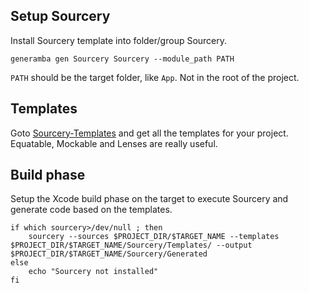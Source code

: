## Setup Sourcery
Install Sourcery template into folder/group Sourcery.

```
generamba gen Sourcery Sourcery --module_path PATH
```

`PATH` should be the target folder, like `App`. Not in the root of the project.

## Templates
Goto [Sourcery-Templates](https://github.com/krzysztofzablocki/Sourcery/tree/master/Templates/Templates) and get all the templates for your project.  
Equatable, Mockable and Lenses are really useful.

## Build phase
Setup the Xcode build phase on the target to execute Sourcery and generate code based on the templates.

```
if which sourcery>/dev/null ; then
    sourcery --sources $PROJECT_DIR/$TARGET_NAME --templates $PROJECT_DIR/$TARGET_NAME/Sourcery/Templates/ --output $PROJECT_DIR/$TARGET_NAME/Sourcery/Generated
else
    echo "Sourcery not installed"
fi
```
